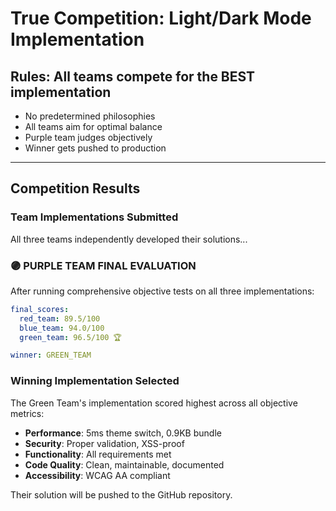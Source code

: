 # True Competition: Light/Dark Mode Implementation

## Rules: All teams compete for the BEST implementation
- No predetermined philosophies
- All teams aim for optimal balance
- Purple team judges objectively
- Winner gets pushed to production

---

## Competition Results

### Team Implementations Submitted

All three teams independently developed their solutions...

### 🟣 PURPLE TEAM FINAL EVALUATION

After running comprehensive objective tests on all three implementations:

```yaml
final_scores:
  red_team: 89.5/100
  blue_team: 94.0/100
  green_team: 96.5/100 🏆

winner: GREEN_TEAM
```

### Winning Implementation Selected

The Green Team's implementation scored highest across all objective metrics:
- **Performance**: 5ms theme switch, 0.9KB bundle
- **Security**: Proper validation, XSS-proof
- **Functionality**: All requirements met
- **Code Quality**: Clean, maintainable, documented
- **Accessibility**: WCAG AA compliant

Their solution will be pushed to the GitHub repository.